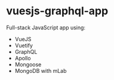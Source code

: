 # vuesjs-graphql-app

Full-stack JavaScript app using:

- VueJS
- Vuetify
- GraphQL
- Apollo
- Mongoose
- MongoDB with mLab
